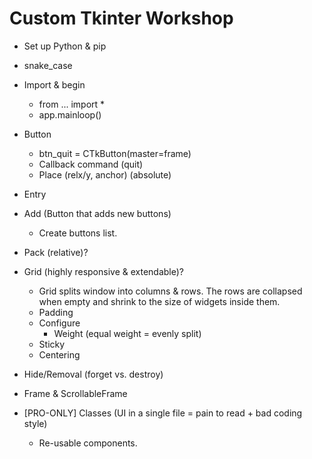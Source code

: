 # Custom Tkinter Workshop

- Set up Python & pip
- snake_case

- Import & begin
	- from ... import *
	- app.mainloop()

- Button
	- btn_quit = CTkButton(master=frame)
	- Callback command (quit)
	- Place (relx/y, anchor) (absolute)

- Entry
- Add (Button that adds new buttons)
	- Create buttons list.

- Pack (relative)?
- Grid (highly responsive & extendable)?
	- Grid splits window into columns & rows. The rows are collapsed when empty and shrink to the size of widgets inside them.
	- Padding
	- Configure
		- Weight (equal weight = evenly split)
	- Sticky
	- Centering

- Hide/Removal (forget vs. destroy)

- Frame & ScrollableFrame

- [PRO-ONLY] Classes (UI in a single file = pain to read + bad coding style)
	- Re-usable components.